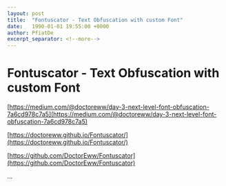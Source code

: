```yaml
---
layout: post
title:  "Fontuscator - Text Obfuscation with custom Font"
date:   1990-01-01 19:55:00 +0000
author: PfiatDe
excerpt_separator: <!--more-->
---
```


# Fontuscator - Text Obfuscation with custom Font

[https://medium.com/@doctoreww/day-3-next-level-font-obfuscation-7a6cd978c7a5](https://medium.com/@doctoreww/day-3-next-level-font-obfuscation-7a6cd978c7a5)

[https://doctoreww.github.io/Fontuscator/](https://doctoreww.github.io/Fontuscator/)

[https://github.com/DoctorEww/Fontuscator](https://github.com/DoctorEww/Fontuscator)

...
<!--more-->

